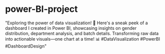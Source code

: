 # power-BI-project
 "Exploring the power of data visualization! 🚀 Here's a sneak peek of a dashboard I created in Power BI, showcasing insights on gender distribution, department analysis, and batch details. Transforming raw data into actionable visuals—one chart at a time! 📊 #DataVisualization #PowerBI #DashboardDesign"

